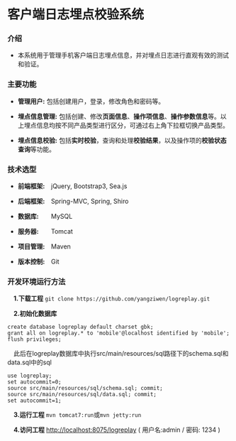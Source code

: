 # 客户端日志埋点校验系统

### 介绍
- 本系统用于管理手机客户端日志埋点信息，并对埋点日志进行直观有效的测试和验证。

### 主要功能

- **管理用户:** 包括创建用户，登录，修改角色和密码等。

- **埋点信息管理:** 包括创建、修改**页面信息**、**操作项信息**、**操作参数信息**等。以上埋点信息均按不同产品类型进行区分，可通过右上角下拉框切换产品类型。

- **埋点信息校验:** 包括**实时校验**，查询和处理**校验结果**，以及操作项的**校验状态查询**等功能。

### 技术选型

- **前端框架:**&ensp;&ensp;jQuery, Bootstrap3, Sea.js

- **后端框架:**&ensp;&ensp;Spring-MVC, Spring, Shiro

- **数据库:**&ensp;&ensp;&ensp;&ensp;MySQL
 
- **服务器:**&ensp;&ensp;&ensp;&ensp;Tomcat

- **项目管理:**&ensp;&ensp;Maven

- **版本控制:**&ensp;&ensp;Git

### 开发环境运行方法

 &ensp;&ensp;**1.下载工程**  `git clone https://github.com/yangziwen/logreplay.git`

 &ensp;&ensp;**2.初始化数据库**
 
```
create database logreplay default charset gbk;
grant all on logreplay.* to 'mobile'@localhost identified by 'mobile';
flush privileges;
```
&ensp;&ensp;此后在logreplay数据库中执行src/main/resources/sql路径下的schema.sql和data.sql中的sql
```
use logreplay;
set autocommit=0;
source src/main/resources/sql/schema.sql; commit;
source src/main/resources/sql/data.sql; commit;
set autocommit=1;
```

 &ensp;&ensp;**3.运行工程**  `mvn tomcat7:run`或`mvn jetty:run`

 &ensp;&ensp;**4.访问工程** [http://localhost:8075/logreplay](http://localhost:8075/logreplay) ( 用户名:admin / 密码: 1234 )
